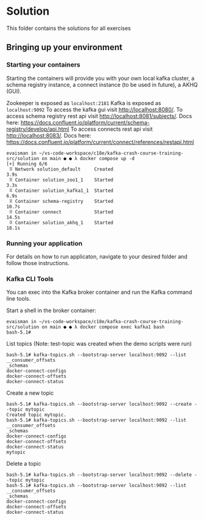 # Solution
This folder contains the solutions for all exercises

## Bringing up your environment

### Starting your containers

Starting the containers will provide you with your own local kafka cluster, a schema registry instance, a connect instance (to be used in future), a AKHQ (GUI).

Zookeeper is exposed as `localhost:2181`
Kafka is exposed as `localhost:9092`
To access the kafka gui visit [http://localhost:8080/](http://localhost:8080/). 
To access schema registry rest api visit [http://localhost:8081/subjects/](http://localhost:8081/subjects/). Docs here: https://docs.confluent.io/platform/current/schema-registry/develop/api.html
To access connects rest api visit [http://localhost:8083/](http://localhost:8083/). Docs here: https://docs.confluent.io/platform/current/connect/references/restapi.html

```
evaisman in ~/vs-code-workspace/c18e/kafka-crash-course-training-src/solution on main ● ● λ docker compose up -d
[+] Running 6/6
 ⠿ Network solution_default     Created                                                                                                3.9s
 ⠿ Container solution_zoo1_1    Started                                                                                                3.3s
 ⠿ Container solution_kafka1_1  Started                                                                                                6.9s
 ⠿ Container schema-registry    Started                                                                                               10.7s
 ⠿ Container connect            Started                                                                                               14.5s
 ⠿ Container solution_akhq_1    Started                                                                                               18.1s
```

### Running your application

For details on how to run applicaton, navigate to your desired folder and follow those instructions.

### Kafka CLI Tools

You can exec into the Kafka broker container and run the Kafka command line tools.

Start a shell in the broker container:
```
evaisman in ~/vs-code-workspace/c18e/kafka-crash-course-training-src/solution on main ● ● λ docker compose exec kafka1 bash
bash-5.1# 
```

List topics (Note: test-topic was created when the demo scripts were run)
```
bash-5.1# kafka-topics.sh --bootstrap-server localhost:9092 --list
__consumer_offsets
_schemas
docker-connect-configs
docker-connect-offsets
docker-connect-status
```

Create a new topic
```
bash-5.1# kafka-topics.sh --bootstrap-server localhost:9092 --create --topic mytopic
Created topic mytopic.
bash-5.1# kafka-topics.sh --bootstrap-server localhost:9092 --list
__consumer_offsets
_schemas
docker-connect-configs
docker-connect-offsets
docker-connect-status
mytopic
```

Delete a topic
```
bash-5.1# kafka-topics.sh --bootstrap-server localhost:9092 --delete --topic mytopic
bash-5.1# kafka-topics.sh --bootstrap-server localhost:9092 --list
__consumer_offsets
_schemas
docker-connect-configs
docker-connect-offsets
docker-connect-status
```